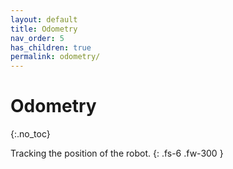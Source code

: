 ```yaml
---
layout: default
title: Odometry
nav_order: 5
has_children: true
permalink: odometry/
---
```


# Odometry
{:.no_toc}

Tracking the position of the robot.
{: .fs-6 .fw-300 }
